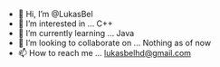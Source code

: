 - 👋 Hi, I’m @LukasBel
- 👀 I’m interested in ... C++
- 🌱 I’m currently learning ... Java
- 💞️ I’m looking to collaborate on ... Nothing as of now
- 📫 How to reach me ... lukasbelhd@gmail.com

<!---
LukasBel/LukasBel is a ✨ special ✨ repository because its `README.md` (this file) appears on your GitHub profile.
You can click the Preview link to take a look at your changes.
--->
